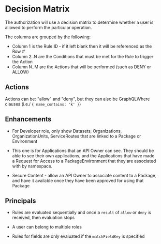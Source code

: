 # Decision Matrix

The authorization will use a decision matrix to determine whether a user is allowed to perform the particular operation.

The columns are grouped by the following:

* Column 1 is the Rule ID - if it left blank then it will be referenced as the Row #
* Column 2..N are the Conditions that must be met for the Rule to trigger the Action
* Column N..M are the Actions that will be performed (such as DENY or ALLOW)


## Actions

Actions can be: "allow" and "deny", but they can also be GraphQLWhere clauses (i.e./ `{ name_contains: 'k' }`)


## Enhancements

* For Developer role, only show Datasets, Organizations, OrganizationUnits, ServiceRoutes that are linked to a Package or Environment

* This one is for Applications that an API Owner can see.  They should be able to see their own applications, and the Applications that have made a Request for Access to a PackageEnvironment that they are associated with by namespace.

* Secure Content - allow an API Owner to associate content to a Package, and have it available once they have been approved for using that Package


## Principals

* Rules are evaluated sequentially and once a `result` of `allow` or `deny` is received, then evaluation stops

* A user can belong to multiple roles

* Rules for fields are only evaluated if the `matchFieldKey` is specified

